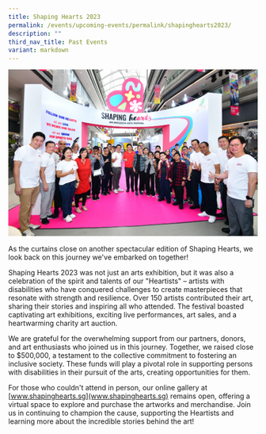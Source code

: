 ```yaml
---
title: Shaping Hearts 2023
permalink: /events/upcoming-events/permalink/shapinghearts2023/
description: ""
third_nav_title: Past Events
variant: markdown
---
```

![](/images/R85_5236.jpg)

       

As the curtains close on another spectacular edition of Shaping Hearts, we look back on this journey we've embarked on together!

Shaping Hearts 2023 was not just an arts exhibition, but it was also a celebration of the spirit and talents of our "Heartists" – artists with disabilities who have conquered challenges to create masterpieces that resonate with strength and resilience. Over 150 artists contributed their art, sharing their stories and inspiring all who attended. The festival boasted captivating art exhibitions, exciting live performances, art sales, and a heartwarming charity art auction.

We are grateful for the overwhelming support from our partners, donors, and art enthusiasts who joined us in this journey. Together, we raised close to $500,000, a testament to the collective commitment to fostering an inclusive society. These funds will play a pivotal role in supporting persons with disabilities in their pursuit of the arts, creating opportunities for them.

For those who couldn't attend in person, our online gallery at  [www.shapinghearts.sg](www.shapinghearts.sg) remains open, offering a virtual space to explore and purchase the  artworks and merchandise. Join us in continuing to champion the cause, supporting the Heartists and learning more about the incredible stories behind the art!

